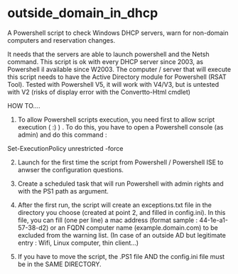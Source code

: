 # outside_domain_in_dhcp
A Powershell script to check Windows DHCP servers, warn for non-domain computers and reservation changes.

It needs that the servers are able to launch powershell and the Netsh command.
This script is ok with every DHCP server since 2003, as Powershell il available since W2003.
The computer / server that will execute this script needs to have the Active Directory module for Powershell (RSAT Tool).
Tested with Powershell V5, it will work with V4/V3, but is untested with V2 (risks of display error with the Convertto-Html cmdlet)


HOW TO....


1) To allow Powershell scripts execution, you need first to allow script execution ( :) ) . To do this, you have to open a Powershell console (as admin) and do this command : 

Set-ExecutionPolicy unrestricted -force

2) Launch for the first time the script from Powershell / Powershell ISE to anwser the configuration questions.


3) Create a scheduled task that will run Powershell with admin rights and with the PS1 path as argument.

4) After the first run, the script will create an exceptions.txt file in the directory you choose (created at point 2, and filled in config.ini). In this file, you can fill (one per line) a mac address (format sample : 44-1e-a1-57-38-d2) or an FQDN computer name (example.domain.com) to be excluded from the warning list. (In case of an outside AD but legitimate entry : Wifi, Linux computer, thin client...)

5) If you have to move the script, the .PS1 file AND the config.ini file must be in the SAME DIRECTORY.
